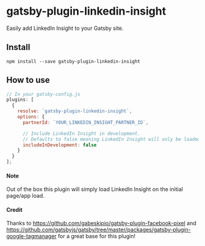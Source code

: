 # gatsby-plugin-linkedin-insight

Easily add LinkedIn Insight to your Gatsby site.

## Install

`npm install --save gatsby-plugin-linkedin-insight`

## How to use

```javascript
// In your gatsby-config.js
plugins: [
  {
    resolve: `gatsby-plugin-linkedin-insight`,
    options: {
      partnerId: `YOUR_LINKEDIN_INSIGHT_PARTNER_ID`,

      // Include LinkedIn Insight in development.
      // Defaults to false meaning LinkedIn Insight will only be loaded in production.
      includeInDevelopment: false
    }
  }
];
```

#### Note

Out of the box this plugin will simply load LinkedIn Insight on the initial page/app load.

#### Credit

Thanks to https://github.com/gabeskipio/gatsby-plugin-facebook-pixel and https://github.com/gatsbyjs/gatsby/tree/master/packages/gatsby-plugin-google-tagmanager for a great base for this plugin!
